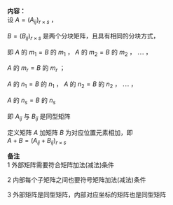 **内容：**  
设 $A=(A_{ij})_{r×s}$ ，  
  
 $B=(B_{ij})_{r×s}$  是两个分块矩阵，且具有相同的分块方式，  
  
即  $A$ 的 $m_1=B$ 的 $m_1$ ， $A$ 的 $m_2=B$ 的 $m_2$ ， $\cdots$ ，  
  
 $A$ 的 $m_r=B$ 的 $m_r$ ；  
  
 $A$ 的 $n_1=B$ 的 $n_1$ ， $A$ 的 $n_2=B$ 的 $n_2$ ， $\cdots$ ，  
  
 $A$ 的 $n_s=B$ 的 $n_s$  
  
即 $A_{ij}$ 与 $B_{ij}$ 是同型矩阵  
  
定义矩阵 $A$ 加矩阵 $B$ 为对应位置元素相加，即  
 $A+B=(A_{ij}+B_{ij})_{r\times s}$  
  
**备注**  
1 外部矩阵需要符合矩阵加法(减法)条件  
  
2 内部每个子矩阵之间也要符号矩阵加法(减法)条件  
  
3 外部矩阵是同型矩阵，内部对应坐标的矩阵也是同型矩阵  
